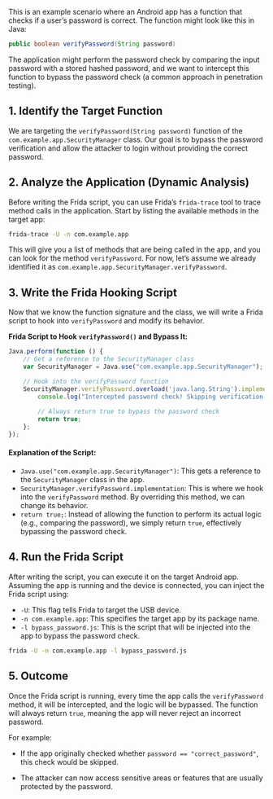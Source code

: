 This is an example scenario where an Android app has a function that checks if a user’s password is correct. The function might look like this in Java:

```java
public boolean verifyPassword(String password)
```

The application might perform the password check by comparing the input password with a stored hashed password, and we want to intercept this function to bypass the password check (a common approach in penetration testing).

## 1. Identify the Target Function

We are targeting the `verifyPassword(String password)` function of the `com.example.app.SecurityManager` class. Our goal is to bypass the password verification and allow the attacker to login without providing the correct password.

## 2. Analyze the Application (Dynamic Analysis)

Before writing the Frida script, you can use Frida’s `frida-trace` tool to trace method calls in the application. Start by listing the available methods in the target app:

```bash
frida-trace -U -n com.example.app
```

This will give you a list of methods that are being called in the app, and you can look for the method `verifyPassword`. For now, let’s assume we already identified it as `com.example.app.SecurityManager.verifyPassword`.

## 3. Write the Frida Hooking Script

Now that we know the function signature and the class, we will write a Frida script to hook into `verifyPassword` and modify its behavior.

**Frida Script to Hook `verifyPassword()` and Bypass It:**

```javascript
Java.perform(function () {
    // Get a reference to the SecurityManager class
    var SecurityManager = Java.use("com.example.app.SecurityManager");

    // Hook into the verifyPassword function
    SecurityManager.verifyPassword.overload('java.lang.String').implementation = function(password) {
        console.log("Intercepted password check! Skipping verification.");
        
        // Always return true to bypass the password check
        return true;
    };
});
```

#### Explanation of the Script:

- `Java.use("com.example.app.SecurityManager")`: This gets a reference to the `SecurityManager` class in the app.
- `SecurityManager.verifyPassword.implementation`: This is where we hook into the `verifyPassword` method. By overriding this method, we can change its behavior.
- `return true;`: Instead of allowing the function to perform its actual logic (e.g., comparing the password), we simply return `true`, effectively bypassing the password check.

## 4. Run the Frida Script

After writing the script, you can execute it on the target Android app. Assuming the app is running and the device is connected, you can inject the Frida script using:

- `-U`: This flag tells Frida to target the USB device.
- `-n com.example.app`: This specifies the target app by its package name.
- `-l bypass_password.js`: This is the script that will be injected into the app to bypass the password check.

```bash
frida -U -n com.example.app -l bypass_password.js
```

## 5. Outcome

Once the Frida script is running, every time the app calls the `verifyPassword` method, it will be intercepted, and the logic will be bypassed. The function will always return `true`, meaning the app will never reject an incorrect password.

For example:

- If the app originally checked whether `password == "correct_password"`, this check would be skipped.

- The attacker can now access sensitive areas or features that are usually protected by the password.